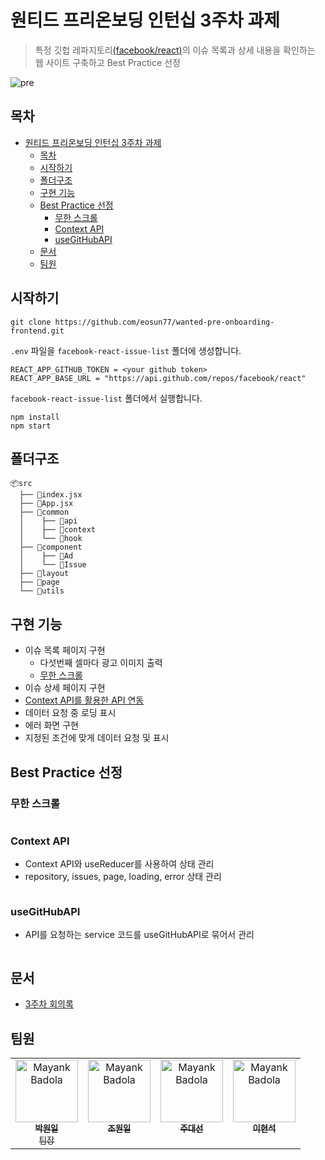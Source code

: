 # 원티드 프리온보딩 인턴십 3주차 과제

> 특정 깃헙 레파지토리[(facebook/react)](https://github.com/facebook/react)의 이슈 목록과 상세 내용을 확인하는 웹 사이트 구축하고 Best Practice 선정

![pre](https://github.com/eosun77/facebook-react-issue-list/assets/100937653/44f8fd72-26ff-4c61-a113-9c358c59affc)

## 목차

- [원티드 프리온보딩 인턴십 3주차 과제](#원티드-프리온보딩-인턴십-3주차-과제)
  - [목차](#목차)
  - [시작하기](#시작하기)
  - [폴더구조](#폴더구조)
  - [구현 기능](#구현-기능)
  - [Best Practice 선정](#best-practice-선정)
    - [무한 스크롤](#무한-스크롤)
    - [Context API](#context-api)
    - [useGitHubAPI](#usegithubapi)
  - [문서](#문서)
  - [팀원](#팀원)

## 시작하기

```
git clone https://github.com/eosun77/wanted-pre-onboarding-frontend.git
```

`.env` 파일을 `facebook-react-issue-list` 폴더에 생성합니다.

```.env
REACT_APP_GITHUB_TOKEN = <your github token>
REACT_APP_BASE_URL = "https://api.github.com/repos/facebook/react"
```

`facebook-react-issue-list` 폴더에서 실행합니다.

```
npm install
npm start
```

## 폴더구조

```
📦src
  ├── 📄index.jsx
  ├── 📄App.jsx
  ├── 📂common
  │    ├── 📂api
  │    ├── 📂context
  │    └── 📂hook
  ├── 📂component
  │    ├── 📂Ad
  │    └── 📂Issue
  ├── 📂layout
  ├── 📂page
  └── 📂utils
```

## 구현 기능

- 이슈 목록 페이지 구현
  - 다섯번째 셀마다 광고 이미지 출력
  - [무한 스크롤](#무한-스크롤)
- 이슈 상세 페이지 구현
- [Context API를 활용한 API 연동](#context-api를-활용한-api-연동)
- 데이터 요청 중 로딩 표시
- 에러 화면 구현
- 지정된 조건에 맞게 데이터 요청 및 표시

## Best Practice 선정

### 무한 스크롤

```jsx

```

### Context API

- Context API와 useReducer를 사용하여 상태 관리
- repository, issues, page, loading, error 상태 관리

```

```

### useGitHubAPI

- API를 요청하는 service 코드를 useGitHubAPI로 묶어서 관리

```jsx

```

## 문서

- [3주차 회의록](https://www.notion.so/2-c29f78be6aec418aba9ee2c1a9402e8d)

## 팀원

<table>
  <tr>
    <td align="center" valign="top" width="25%"><a href="https://github.com/WONILLISM"><img src="https://avatars.githubusercontent.com/u/47653005?v=4" width="100px;" alt="Mayank Badola"/><br /><sub><b>박원일</b><br/>팀장</sub></a><br /></td>
    <td align="center" valign="top" width="25%"><a href="https://github.com/RumbleBi"><img src="https://avatars.githubusercontent.com/u/85114315?v=4" width="100px;" alt="Mayank Badola"/><br /><sub><b>조원일</b></sub></a><br /></td>
    <td align="center" valign="top" width="25%"><a href="https://github.com/mia-seo"><img src="https://avatars.githubusercontent.com/u/100937653?v=4" width="100px;" alt="Mayank Badola"/><br /><sub><b>주대선</b></sub></a><br /></td>
      <td align="center" valign="top" width="25%"><a href="https://github.com/BrightSton"><img src="https://avatars.githubusercontent.com/u/105143449?v=4" width="100px;" alt="Mayank Badola"/><br /><sub><b>이현석</b></sub></a><br /></td>
  </tr>
</table>
